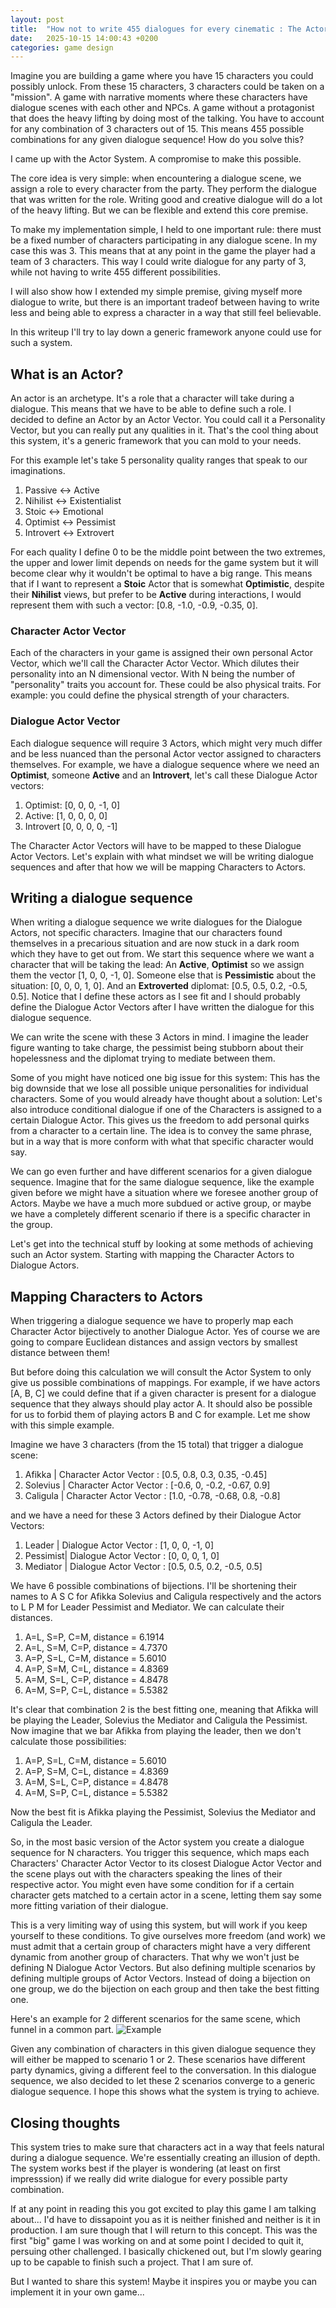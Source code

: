 ```yaml
---
layout: post
title:  "How not to write 455 dialogues for every cinematic : The Actor System"
date:   2025-10-15 14:00:43 +0200
categories: game design 
---
```


Imagine you are building a game where you have 15 characters you could possibly unlock. From these 15 characters, 3 characters could be taken on a "mission". A game with narrative moments where these characters have dialogue scenes with each other and NPCs. A game without a protagonist that does the heavy lifting by doing most of the talking. You have to account for any combination of 3 characters out of 15. This means 455 possible combinations for any given dialogue sequence! How do you solve this?

I came up with the Actor System. A compromise to make this possible.

The core idea is very simple: when encountering a dialogue scene, we assign a role to every character from the party. They perform the dialogue that was written for the role. Writing good and creative dialogue will do a lot of the heavy lifting. But we can be flexible and extend this core premise.

To make my implementation simple, I held to one important rule: there must be a fixed number of characters participating in any dialogue scene. In my case this was 3. This means that at any point in the game the player had a team of 3 characters. This way I could write dialogue for any party of 3, while not having to write 455 different possibilities.

I will also show how I extended my simple premise, giving myself more dialogue to write, but there is an important tradeof between having to write less and being able to express a character in a way that still feel believable.

In this writeup I'll try to lay down a generic framework anyone could use for such a system.

## What is an Actor?

An actor is an archetype. It's a role that a character will take during a dialogue. This means that we have to be able to define such a role. I decided to define an Actor by an Actor Vector. You could call it a Personality Vector, but you can really put any qualities in it. That's the cool thing about this system, it's a generic framework that you can mold to your needs.

For this example let's take 5 personality quality ranges that speak to our imaginations.

1. Passive      <->     Active
2. Nihilist     <->     Existentialist 
3. Stoic        <->     Emotional
4. Optimist     <->     Pessimist 
5. Introvert    <->     Extrovert

For each quality I define 0 to be the middle point between the two extremes, the upper and lower limit depends on needs for the game system but it will become clear why it wouldn't be optimal to have a big range. This means that if I want to represent a **Stoic** Actor that is somewhat **Optimistic**, despite their **Nihilist** views, but prefer to be **Active** during interactions, I would represent them with such a vector: [0.8, -1.0, -0.9, -0.35, 0].

### Character Actor Vector

Each of the characters in your game is assigned their own personal Actor Vector, which we'll call the Character Actor Vector. Which dilutes their personality into an N dimensional vector. With N being the number of "personality" traits you account for. These could be also physical traits. For example: you could define the physical strength of your characters.

### Dialogue Actor Vector

Each dialogue sequence will require 3 Actors, which might very much differ and be less nuanced than the personal Actor vector assigned to characters themselves. For example, we have a dialogue sequence where we need an **Optimist**, someone **Active** and an **Introvert**, let's call these Dialogue Actor vectors:

1. Optimist: [0, 0, 0, -1, 0]
2. Active: [1, 0, 0, 0, 0]
3. Introvert [0, 0, 0, 0, -1]

The Character Actor Vectors will have to be mapped to these Dialogue Actor Vectors. Let's explain with what mindset we will be writing dialogue sequences and after that how we will be mapping Characters to Actors.

## Writing a dialogue sequence

When writing a dialogue sequence we write dialogues for the Dialogue Actors, not specific characters. Imagine that our characters found themselves in a precarious situation and are now stuck in a dark room which they have to get out from. We start this sequence where we want a character that will be taking the lead: An **Active**, **Optimist** so we assign them the vector [1, 0, 0, -1, 0]. Someone else that is **Pessimistic** about the situation: [0, 0, 0, 1, 0]. And an **Extroverted** diplomat: [0.5, 0.5, 0.2, -0.5, 0.5]. Notice that I define these actors as I see fit and I should probably define the Dialogue Actor Vectors after I have written the dialogue for this dialogue sequence.

We can write the scene with these 3 Actors in mind. I imagine the leader figure wanting to take charge, the pessimist being stubborn about their hopelessness and the diplomat trying to mediate between them.

Some of you might have noticed one big issue for this system: This has the big downside that we lose all possible unique personalities for individual characters. Some of you would already have thought about a solution: Let's also introduce conditional dialogue if one of the Characters is assigned to a certain Dialogue Actor. This gives us the freedom to add personal quirks from a character to a certain line. The idea is to convey the same phrase, but in a way that is more conform with what that specific character would say.

We can go even further and have different scenarios for a given dialogue sequence. Imagine that for the same dialogue sequence, like the example given before we might have a situation where we foresee another group of Actors. Maybe we have a much more subdued or active group, or maybe we have a completely different scenario if there is a specific character in the group.

Let's get into the technical stuff by looking at some methods of achieving such an Actor system. Starting with mapping the Character Actors to Dialogue Actors.

## Mapping Characters to Actors

When triggering a dialogue sequence we have to properly map each Character Actor bijectively to another Dialogue Actor. Yes of course we are going to compare Euclidean distances and assign vectors by smallest distance between them!

But before doing this calculation we will consult the Actor System to only give us possible combinations of mappings. For example, if we have actors [A, B, C] we could define that if a given character is present for a dialogue sequence that they always should play actor A. It should also be possible for us to forbid them of playing actors B and C for example. Let me show with this simple example.

Imagine we have 3 characters (from the 15 total) that trigger a dialogue scene:

1. Afikka   | Character Actor Vector : [0.5, 0.8, 0.3, 0.35, -0.45]
2. Solevius | Character Actor Vector : [-0.6, 0, -0.2, -0.67, 0.9]
3. Caligula | Character Actor Vector : [1.0, -0.78, -0.68, 0.8, -0.8]

and we have a need for these 3 Actors defined by their Dialogue Actor Vectors:

1. Leader   | Dialogue Actor Vector : [1, 0, 0, -1, 0]
2. Pessimist| Dialogue Actor Vector : [0, 0, 0, 1, 0]
3. Mediator | Dialogue Actor Vector : [0.5, 0.5, 0.2, -0.5, 0.5]

We have 6 possible combinations of bijections. I'll be shortening their names to A S C for Afikka Solevius and Caligula respectively and the actors to L P M for Leader Pessimist and Mediator. We can calculate their distances.

1. A=L, S=P, C=M, distance = 6.1914
2. A=L, S=M, C=P, distance = 4.7370
3. A=P, S=L, C=M, distance = 5.6010
4. A=P, S=M, C=L, distance = 4.8369
5. A=M, S=L, C=P, distance = 4.8478
6. A=M, S=P, C=L, distance = 5.5382

It's clear that combination 2 is the best fitting one, meaning that Afikka will be playing the Leader, Solevius the Mediator and Caligula the Pessimist. Now imagine that we bar Afikka from playing the leader, then we don't calculate those possibilities:

1. A=P, S=L, C=M, distance = 5.6010
2. A=P, S=M, C=L, distance = 4.8369
3. A=M, S=L, C=P, distance = 4.8478
4. A=M, S=P, C=L, distance = 5.5382

Now the best fit is Afikka playing the Pessimist, Solevius the Mediator and Caligula the Leader.

So, in the most basic version of the Actor system you create a dialogue sequence for N characters. You trigger this sequence, which maps each Characters' Character Actor Vector to its closest Dialogue Actor Vector and the scene plays out with the characters speaking the lines of their respective actor. You might even have some condition for if a certain character gets matched to a certain actor in a scene, letting them say some more fitting variation of their dialogue.

This is a very limiting way of using this system, but will work if you keep yourself to these conditions. To give ourselves more freedom (and work) we must admit that a certain group of characters might have a very different dynamic from another group of characters. That why we won't just be defining N Dialogue Actor Vectors. But also defining multiple scenarios by defining multiple groups of Actor Vectors. Instead of doing a bijection on one group, we do the bijection on each group and then take the best fitting one.

Here's an example for 2 different scenarios for the same scene, which funnel in a common part. ![Example](/assets/ActorSystemExample.png)

Given any combination of characters in this given dialogue sequence they will either be mapped to scenario 1 or 2. These scenarios have different party dynamics, giving a different feel to the conversation. In this dialogue sequence, we also decided to let these 2 scenarios converge to a generic dialogue sequence. I hope this shows what the system is trying to achieve.

## Closing thoughts

This system tries to make sure that characters act in a way that feels natural during a dialogue sequence. We're essentially creating an illusion of depth. The system works best if the player is wondering (at least on first impresssion) if we really did write dialogue for every possible party combination.

If at any point in reading this you got excited to play this game I am talking about... I'd have to dissapoint you as it is neither finished and neither is it in production. I am sure though that I will return to this concept. This was the first "big" game I was working on and at some point I decided to quit it, persuing other challenged. I basically chickened out, but I'm slowly gearing up to be capable to finish such a project. That I am sure of.

But I wanted to share this system! Maybe it inspires you or maybe you can implement it in your own game...
